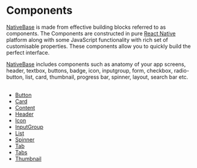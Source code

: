 # Components

[NativeBase](http://nativebase.io/) is made from effective building blocks referred to as components. The Components are constructed in pure [React Native](https://facebook.github.io/react-native/) platform along with some JavaScript functionality with rich set of customisable properties. These components allow you to quickly build the perfect interface.


[NativeBase](http://nativebase.io/) includes components such as anatomy of your app screens, header, textbox, buttons, badge, icon, inputgroup, form, checkbox, radio-button, list, card, thumbnail, progress bar, spinner, layout, search bar etc.<br /><br />

<img src="{{('/docs/assets/iosphone.png')}}" alt="" align="right" />

* [Button](./components/button.md)
* [Card](./components/card.md)
* [Content](./components/content.md)
* [Header](./components/header.md)
* [Icon](./components/icon.md)
* [InputGroup](./components/inputgroup.md)
* [List](./components/list.md)
* [Spinner](./components/spinner.md)
* [Tab](./components/tab.md)
* [Tabs](./components/tabs.md)
* [Thumbnail](./components/thumbnail.md)

